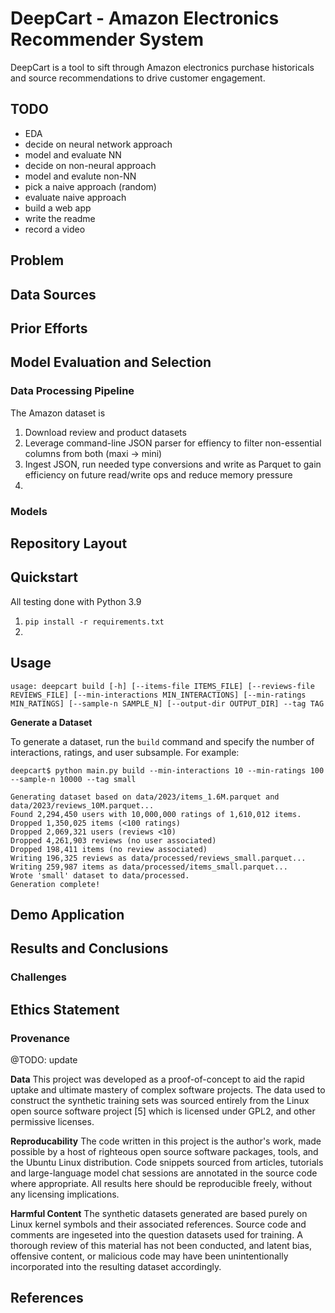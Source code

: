 # DeepCart - Amazon Electronics Recommender System

DeepCart is a tool to sift through Amazon electronics purchase historicals and source recommendations to drive customer engagement. 

## TODO 

- EDA 
- decide on neural network approach 
- model and evaluate NN 
- decide on non-neural approach 
- model and evalute non-NN 
- pick a naive approach (random) 
- evaluate naive approach 
- build a web app 
- write the readme 
- record a video

## Problem 


## Data Sources

  
## Prior Efforts 

## Model Evaluation and Selection 


### Data Processing Pipeline 

The Amazon dataset is 

1. Download review and product datasets
2. Leverage command-line JSON parser for effiency to filter non-essential columns from both (maxi -> mini)
3. Ingest JSON, run needed type conversions and write as Parquet to gain efficiency on future read/write ops and reduce memory pressure
4. 

### Models

## Repository Layout

  
## Quickstart 

All testing done with Python 3.9 

1. `pip install -r requirements.txt` 
2. 

## Usage 

```usage: deepcart build [-h] [--items-file ITEMS_FILE] [--reviews-file REVIEWS_FILE] [--min-interactions MIN_INTERACTIONS] [--min-ratings MIN_RATINGS] [--sample-n SAMPLE_N] [--output-dir OUTPUT_DIR] --tag TAG```

**Generate a Dataset** 

To generate a dataset, run the `build` command and specify the number of interactions, ratings, and user subsample. For example: 

```
deepcart$ python main.py build --min-interactions 10 --min-ratings 100 --sample-n 10000 --tag small

Generating dataset based on data/2023/items_1.6M.parquet and data/2023/reviews_10M.parquet...
Found 2,294,450 users with 10,000,000 ratings of 1,610,012 items.
Dropped 1,350,025 items (<100 ratings)
Dropped 2,069,321 users (reviews <10)
Dropped 4,261,903 reviews (no user associated)
Dropped 198,411 items (no review associated)
Writing 196,325 reviews as data/processed/reviews_small.parquet...
Writing 259,987 items as data/processed/items_small.parquet...
Wrote 'small' dataset to data/processed.
Generation complete!
```

  
## Demo Application

## Results and Conclusions

### Challenges 

## Ethics Statement

### Provenance

@TODO: update 

**Data** 
This project was developed as a proof-of-concept to aid the rapid uptake and ultimate mastery of complex software projects. The data used to construct the synthetic training sets was sourced entirely from the Linux open source software project [5] which is licensed under GPL2, and other permissive licenses. 

**Reproducability** 
The code written in this project is the author's work, made possible by a host of righteous open source software packages, tools, and the Ubuntu Linux distribution. Code snippets sourced from articles, tutorials and large-language model chat sessions are annotated in the source code where appropriate. All results here should be reproducible freely, without any licensing implications. 

**Harmful Content** 
The synthetic datasets generated are based purely on Linux kernel symbols and their associated references. Source code and comments are ingeseted into the question datasets used for training. A thorough review of this material has not been conducted, and latent bias, offensive content, or malicious code may have been unintentionally incorporated into the resulting dataset accordingly. 

## References
